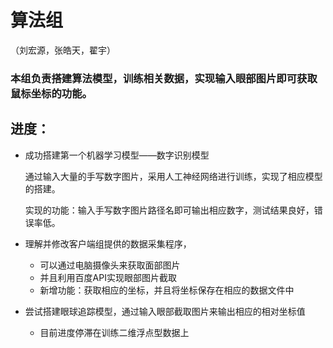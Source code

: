 # 算法组

（刘宏源，张皓天，翟宇）

### 本组负责搭建算法模型，训练相关数据，实现输入眼部图片即可获取鼠标坐标的功能。



## 进度：

- 成功搭建第一个机器学习模型——数字识别模型

  通过输入大量的手写数字图片，采用人工神经网络进行训练，实现了相应模型的搭建。

  实现的功能：输入手写数字图片路径名即可输出相应数字，测试结果良好，错误率低。
  

- 理解并修改客户端组提供的数据采集程序，

  - 可以通过电脑摄像头来获取面部图片
  - 并且利用百度API实现眼部图片截取
  - 新增功能：获取相应的坐标，并且将坐标保存在相应的数据文件中
    

- 尝试搭建眼球追踪模型，通过输入眼部截取图片来输出相应的相对坐标值

  - 目前进度停滞在训练二维浮点型数据上

